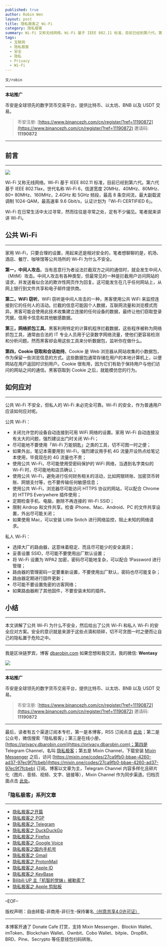 ```yaml
---
published: true
author: Robin Wen
layout: post
title: 隐私极客之 Wi-Fi
category: 隐私极客
summary: Wi-Fi 又称无线网络。Wi-Fi 基于 IEEE 802.11 标准，目前已经到第六代。第六代 基于 IEEE 802.11ax，世代名称 Wi-Fi 6，信道宽度 20MHz、40MHz、80MHz、80+ 80MHz、160MHz，2.4GHz 和 5GHz 频段，最高 8 条空间流，最大副载波调制 1024-QAM，最高速率 9.6 Gbit/s，认证计划为「Wi-Fi CERTIFIED 6」。Wi-Fi 在日常生活中太过寻常，然而往往是寻常之处，定有不少偏见。笔者就来讲讲 Wi-Fi。本文讲解了公共 Wi-Fi 为什么不安全，然后给出了公共 Wi-Fi 和私人 Wi-Fi 的安全应对方案。安全的意识就是来源于这些点滴和琐碎，切不可贪图一时之便而让自己的隐私置于危险之中。
tags:
  - 互联网
  - 隐私极客
  - 安全
  - 隐私
  - Privacy
  - Wi-Fi
---
```


`文/robin`

***

**本站推广**

币安是全球领先的数字货币交易平台，提供比特币、以太坊、BNB 以及 USDT 交易。

> 币安注册: [https://www.binancezh.com/cn/register/?ref=11190872](https://www.binancezh.com/cn/register/?ref=11190872)
> 邀请码: **11190872**

***

## 前言
***

![](https://cdn.dbarobin.com/rwg5mqy.png)

Wi-Fi 又称无线网络。Wi-Fi 基于 IEEE 802.11 标准，目前已经到第六代。第六代 基于 IEEE 802.11ax，世代名称 Wi-Fi 6，信道宽度 20MHz、40MHz、80MHz、80+ 80MHz、160MHz，2.4GHz 和 5GHz 频段，最高 8 条空间流，最大副载波调制 1024-QAM，最高速率 9.6 Gbit/s，认证计划为「Wi-Fi CERTIFIED 6」。

Wi-Fi 在日常生活中太过寻常，然而往往是寻常之处，定有不少偏见。笔者就来讲讲 Wi-Fi。

## 公共 Wi-Fi
***

家用 Wi-Fi，只要合理的设置，用起来还是相对安全的，笔者想聊聊的是，机场、酒店、餐厅、咖啡馆等公共场所的 Wi-Fi 为什么不安全。

**第一，中间人攻击**。当有恶意行为者设法拦截双方之间的通信时，就会发生中间人（MitM）攻击。中间人攻击有各种类型，但最常见的一种是拦截用户访问网站的请求，并发送看似合法的欺诈性网页作为回复。这可能发生在几乎任何网站上，从网上银行到文件共享和电子邮件提供商。

**第二，WiFi 窃听**。WiFi 窃听是中间人攻击的一种，黑客使用公共 WiFi 来监控连接到它的任何人的活动。拦截的信息可能因个人数据，互联网流量和浏览模式而异。黑客可能会使用此技术收集建立连接的任何设备的数据，最终让他们窃取登录凭据，信用卡信息和其他敏感数据。

**第三，网络抓包工具**。黑客利用特定的计算机程序拦截数据，这些程序被称为网络抓包工具，通常由合法的 IT 专业人员用于记录数字网络流量，使他们更容易检测和分析问题。然而黑客却会用这些工具来分析数据包，监听你在做什么。

**第四，Cookie 窃取和会话劫持**。Cookie 是 Web 浏览器从网站收集的小数据包，作为保留一些浏览信息的方式。这些数据包通常存储在用户的本地计算机上，以便网站在用户返回时识别用户。Cookie 很有用，因为它们有助于保持用户与他们访问的网站之间的通信。黑客窃取到 Cookie 之后，就能模仿您的行为。

## 如何应对
***

公共 Wi-Fi 不安全，但私人的 Wi-Fi 未必完全可靠。Wi-Fi 的安全，作为普通用户应该如何应对呢。

公共 Wi-Fi：

* 关闭允许您的设备自动连接到可用 WiFi 网络的设置。家用 Wi-Fi 自动连接没有太大的问题，强烈建议出门时关闭 Wi-Fi；
* 尽可能地不要使用「Wi-Fi 万能钥匙」之类的工具，切不可图一时之便；
* 如果外出，笔记本需要用到 Wi-Fi，强烈建议用手机 4G 流量开设热点给笔记本使用，毕竟现在的 4G 流量也不贵；
* 使用公共 Wi-Fi，尽可能使用受密码保护的 WiFi 网络，当遇到名字类似的 Wi-Fi 时，尽可能地和店员确认；
* 使用公共 Wi-Fi，避免进行任何财务相关的活动，比如网银转账、加密货币转账、网银支付等，也不要传输任何敏感信息；
* 使用公共 Wi-Fi，浏览器尽可能访问 HTTPS 协议的网站，可以配合 Chrome 的 HTTPS Everywhere 插件使用；
* 定期检查手机、电脑，删除不再连接的 Wi-Fi SSID；
* 限制 Airdrop 和文件共享。检查 iPhone、Mac、Android、PC 的文件共享设置，外出尽可能关闭；
* 如果使用 Mac，可以安装 Little Snitch 进行网络监控，阻止未知的网络请求。

私人 Wi-Fi：

* 选择大厂的路由器，这意味着稳定、而且尽可能少的安全漏洞；
* 妥善设置 SSID，尽可能不要使用出厂默认设置；
* 将 Wi-Fi 设置为 WPA2 加密，密码尽可能地复杂，可以配合 1Password 进行管理；
* 路由器的管理密码一定要重新设置，不要使用出厂默认，密码也尽可能复杂；
* 路由器定期进行固件更新；
* 尽可能不要设置免密的访客网络；
* 如果路由器刷了其他固件，不要安装未知的插件。

## 小结
***

本文讲解了公共 Wi-Fi 为什么不安全，然后给出了公共 Wi-Fi 和私人 Wi-Fi 的安全应对方案。安全的意识就是来源于这些点滴和琐碎，切不可贪图一时之便而让自己的隐私置于危险之中。

***

我是区块链罗宾，博客 [dbarobin.com](https://dbarobin.com/)
如果您想和我交流，我的微信: **Wentasy**

![](https://cdn.dbarobin.com/u4oonoo.png)

***

**本站推广**

币安是全球领先的数字货币交易平台，提供比特币、以太坊、BNB 以及 USDT 交易。

> 币安注册: [https://www.binancezh.com/cn/register/?ref=11190872](https://www.binancezh.com/cn/register/?ref=11190872)
> 邀请码: **11190872**

***

最后，读者有五个渠道订阅本专栏，第一是本博客，RSS 订阅点击 [此处](https://dbarobin.com/feed.xml)；第二是公众号，微信搜索「隐私极客」；第三是在线小册，[https://privacy.dbarobin.com](https://privacy.dbarobin.com)；第四是 Telegram Channel，名叫 [隐私极客](https://t.me/privacygeek)；第五是 Mixin Channel，下载安装 [Mixin Messenger](https://mixin.one/messenger) 之后，访问 [https://mixin.one/codes/27ca9fb0-bbae-4260-ad37-97ec9f7fcbeb](https://mixin.one/codes/27ca9fb0-bbae-4260-ad37-97ec9f7fcbeb) 订阅。博客以文章为主，Telegram Channel 内容多样化且碎片化（图片、音频、视频、文字、链接等），Mixin Channel 作为同步渠道。归档页面点击 [此处](https://dbarobin.com/privacy/)。

### 「隐私极客」系列文章
***

* [隐私极客之开篇](https://dbarobin.com/2019/04/14/privacy-geek-prologue/)
* [隐私极客之 PGP](https://dbarobin.com/2019/05/02/privacy-geek-pgp/)
* [隐私极客之 Telegram](https://dbarobin.com/2019/05/14/privacy-geek-telegram/)
* [隐私极客之 DuckDuckGo](https://dbarobin.com/2019/06/07/privacy-geek-duckduckgo/)
* [隐私极客之 Firefox](https://dbarobin.com/2019/07/21/privacy-geek-firefox/)
* [隐私极客之 Google Voice](https://dbarobin.com/2019/08/10/privacy-geek-google-voice/)
* [隐私极客之国内手机号](https://dbarobin.com/2019/08/18/privacy-geek-mobile/)
* [隐私极客之 Gmail](https://dbarobin.com/2019/10/01/privacy-geek-gmail/)
* [隐私极客之 ProtonMail](https://dbarobin.com/2019/10/13/privacy-geek-protonmail/)
* [隐私极客之 Apple ID](https://dbarobin.com/2019/10/20/privacy-geek-appleid/)
* [隐私极客之 KeyBase](https://dbarobin.com/2020/04/24/privacy-geek-keybase/)
* [Bilibili UP 主「机智的党妹」被勒索了](https://dbarobin.com/2020/05/12/bilibili-up-blackmail/)
* [隐私极客之 Apple 剪贴板](https://dbarobin.com/2020/07/10/apple-clipboard)

***

–EOF–

版权声明：自由转载-非商用-非衍生-保持署名<a href="http://creativecommons.org/licenses/by-nc-nd/4.0/deed.zh" target="_blank">（创意共享4.0许可证）</a>

***

本博客开通了 Donate Cafe 打赏，支持 Mixin Messenger、Blockin Wallet、imToken、Blockchain Wallet、Ownbit、Cobo Wallet、bitpie、DropBit、BRD、Pine、Secrypto 等任意钱包扫码转账。

<center>
    <div class="--donate-button"
         data-button-id="f8b9df0d-af9a-460d-8258-d3f435445075"
    ></div>
</center>